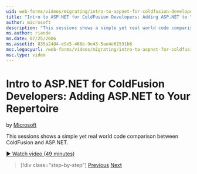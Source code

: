 ```yaml
---
uid: web-forms/videos/migrating/intro-to-aspnet-for-coldfusion-developers-adding-aspnet-to-your-repertoire
title: "Intro to ASP.NET for ColdFusion Developers: Adding ASP.NET to Your Repertoire | Microsoft Docs"
author: microsoft
description: "This sessions shows a simple yet real world code comparison between ColdFusion and ASP.NET."
ms.author: riande
ms.date: 07/25/2006
ms.assetid: 835a2484-e9e5-468e-9e43-5ae4e61531b6
msc.legacyurl: /web-forms/videos/migrating/intro-to-aspnet-for-coldfusion-developers-adding-aspnet-to-your-repertoire
msc.type: video
---
```

Intro to ASP.NET for ColdFusion Developers: Adding ASP.NET to Your Repertoire
====================
by [Microsoft](https://github.com/microsoft)

This sessions shows a simple yet real world code comparison between ColdFusion and ASP.NET.

[&#9654; Watch video (49 minutes)](https://channel9.msdn.com/Blogs/ASP-NET-Site-Videos/intro-to-aspnet-for-coldfusion-developers-adding-aspnet-to-your-repertoire)

> [!div class="step-by-step"]
> [Previous](intro-to-aspnet-for-jsp-developers-building-applications.md)
> [Next](introduction-to-aspnet-for-coldfusion-developers-building-an-aspnet-application.md)

